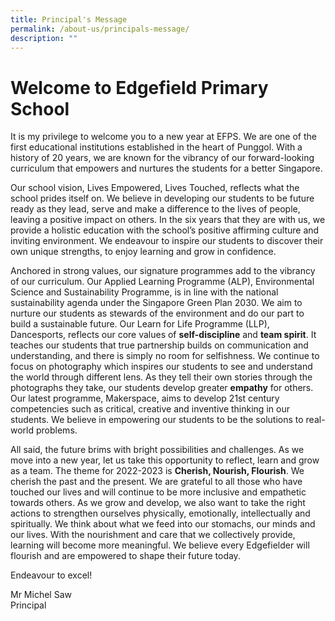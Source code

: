 ```yaml
---
title: Principal's Message
permalink: /about-us/principals-message/
description: ""
---
```

# Welcome to Edgefield Primary School

It is my privilege to welcome you to a new year at EFPS. We are one of the first educational institutions established in the heart of Punggol. With a history of 20 years, we are known for the vibrancy of our forward-looking curriculum that empowers and nurtures the students for a better Singapore.  

Our school vision, Lives Empowered, Lives Touched, reflects what the school prides itself on. We believe in developing our students to be future ready as they lead, serve and make a difference to the lives of people, leaving a positive impact on others. In the six years that they are with us, we provide a holistic education with the school’s positive affirming culture and inviting environment. We endeavour to inspire our students to discover their own unique strengths, to enjoy learning and grow in confidence.

Anchored in strong values, our signature programmes add to the vibrancy of our curriculum. Our Applied Learning Programme (ALP), Environmental Science and Sustainability Programme, is in line with the national sustainability agenda under the Singapore Green Plan 2030. We aim to nurture our students as stewards of the environment and do our part to build a sustainable future. Our Learn for Life Programme (LLP), Dancesports, reflects our core values of **self-discipline** and **team spirit**. It teaches our students that true partnership builds on communication and understanding, and there is simply no room for selfishness. We continue to focus on photography which inspires our students to see and understand the world through different lens. As they tell their own stories through the photographs they take, our students develop greater **empathy** for others. Our latest programme, Makerspace, aims to develop 21st century competencies such as critical, creative and inventive thinking in our students. We believe in empowering our students to be the solutions to real-world problems. 

All said, the future brims with bright possibilities and challenges. As we move into a new year, let us take this opportunity to reflect, learn and grow as a team. The theme for 2022-2023 is **Cherish, Nourish, Flourish**. We cherish the past and the present. We are grateful to all those who have touched our lives and will continue to be more inclusive and empathetic towards others. As we grow and develop, we also want to take the right actions to strengthen ourselves physically, emotionally, intellectually and spiritually. We think about what we feed into our stomachs, our minds and our lives. With the nourishment and care that we collectively provide, learning will become more meaningful. We believe every Edgefielder will flourish and are empowered to shape their future today.

Endeavour to excel!
  

Mr Michel Saw <br>
Principal